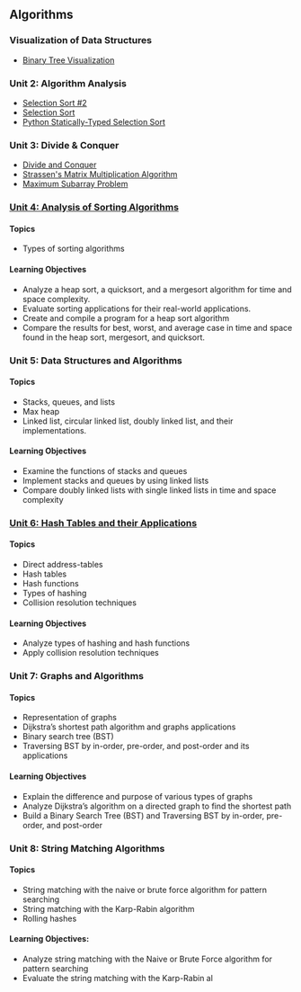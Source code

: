 ## Algorithms

### Visualization of Data Structures

- [Binary Tree Visualization]() 

### Unit 2: Algorithm Analysis

- [Selection Sort #2](https://github.com/jonfernq/Learning/blob/main/Algorithms/SelectionSort2/README.md)
- [Selection Sort](https://github.com/jonfernq/Learning/blob/main/Algorithms/SelectionSort/README.md)
- [Python Statically-Typed Selection Sort](https://github.com/jonfernq/Learning/blob/main/Algorithms/SelectionSort/SelectionSortStaticallyTyped.md)

### Unit 3: Divide & Conquer 

- [Divide and Conquer](https://github.com/jonfernq/Learning/blob/main/Algorithms/DivideAndConquer/README.md)
- [Strassen's Matrix Multiplication Algorithm](https://github.com/jonfernq/Learning/blob/main/Algorithms/StrassensMatrixAlgorithm/README.md) 
- [Maximum Subarray Problem](https://github.com/jonfernq/Learning/blob/main/Algorithms/MaxSubarrayProblem/README.md)


### [Unit 4: Analysis of Sorting Algorithms](https://github.com/jonfernq/Learning/blob/main/Algorithms/Sorting/README.md)

#### Topics
- Types of sorting algorithms

#### Learning Objectives
- Analyze a heap sort, a quicksort, and a mergesort algorithm for time and space complexity.
- Evaluate sorting applications for their real-world applications.
- Create and compile a program for a heap sort algorithm
- Compare the results for best, worst, and average case in time and space found in the heap sort,
mergesort, and quicksort.

### Unit 5: Data Structures and Algorithms

#### Topics
- Stacks, queues, and lists
- Max heap
- Linked list, circular linked list, doubly linked list, and their implementations.

#### Learning Objectives
- Examine the functions of stacks and queues
- Implement stacks and queues by using linked lists
- Compare doubly linked lists with single linked lists in time and space complexity

### [Unit 6: Hash Tables and their Applications](https://github.com/jonfernq/Learning/blob/main/Algorithms/HashTables/README.md)

#### Topics
- Direct address-tables
- Hash tables
- Hash functions
- Types of hashing
- Collision resolution techniques

#### Learning Objectives
- Analyze types of hashing and hash functions
- Apply collision resolution techniques

### Unit 7: Graphs and Algorithms

#### Topics
- Representation of graphs
- Dijkstra’s shortest path algorithm and graphs applications
- Binary search tree (BST)
- Traversing BST by in-order, pre-order, and post-order and its applications

#### Learning Objectives
- Explain the difference and purpose of various types of graphs
- Analyze Dijkstra’s algorithm on a directed graph to find the shortest path
- Build a Binary Search Tree (BST) and Traversing BST by in-order, pre-order, and post-order

### Unit 8: String Matching Algorithms

#### Topics
- String matching with the naive or brute force algorithm for pattern searching
- String matching with the Karp-Rabin algorithm
- Rolling hashes

#### Learning Objectives:  
- Analyze string matching with the Naive or Brute Force algorithm for pattern searching
- Evaluate the string matching with the Karp-Rabin al

